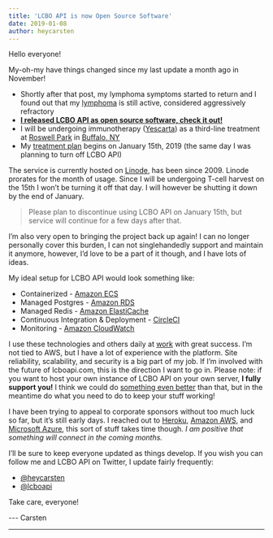 ```yaml
---
title: 'LCBO API is now Open Source Software'
date: 2019-01-08
author: heycarsten
---
```


Hello everyone!

My-oh-my have things changed since my last update a month ago in November!

- Shortly after that post, my lymphoma symptoms started to return and I found out that my [lymphoma](https://en.wikipedia.org/wiki/Diffuse_large_B-cell_lymphoma) is still active, considered aggressively refractory
- **[I released LCBO API as open source software, check it out!](https://github.com/heycarsten/lcbo-api)**
- I will be undergoing immunotherapy ([Yescarta](https://yescarta.com)) as a third-line treatment at [Roswell Park](https://www.roswellpark.org) in [Buffalo, NY](https://en.wikipedia.org/wiki/Buffalo,_New_York)
- My [treatment plan](https://twitter.com/heycarsten/status/1082630102003998721) begins on January 15th, 2019 (the same day I was planning to turn off LCBO API)

The service is currently hosted on [Linode](https://linode.com), has been since 2009. Linode prorates for the month of usage. Since I will be undergoing T-cell harvest on the 15th I won&rsquo;t be turning it off that day. I will however be shutting it down by the end of January.

> Please plan to discontinue using LCBO API on January 15th, but service will continue for a few days after that.

I&rsquo;m also very open to bringing the project back up again! I can no longer personally cover this burden, I can not singlehandedly support and maintain it anymore, however, I&rsquo;d love to be a part of it though, and I have lots of ideas.

My ideal setup for LCBO API would look something like:

- Containerized - [Amazon ECS](https://aws.amazon.com/ecs/)
- Managed Postgres - [Amazon RDS](https://aws.amazon.com/rds/postgresql/)
- Managed Redis - [Amazon ElastiCache](https://aws.amazon.com/elasticache/redis/)
- Continuous Integration &amp; Deployment - [CircleCI](https://circleci.com/)
- Monitoring - [Amazon CloudWatch](https://aws.amazon.com/cloudwatch/)

I use these technologies and others daily at [work](https://crowdmark.com) with great success. I&rsquo;m not tied to AWS, but I have a lot of experience with the platform. Site reliability, scalability, and security is a big part of my job. If I&rsquo;m involved with the future of lcboapi.com, this is the direction I want to go in. Please note: if you want to host your own instance of LCBO API on your own server, **I fully support you!** I think we could do [something even better](https://github.com/heycarsten/lcbo-api/blob/master/doc/lcboapi-proposed.md) than that, but in the meantime do what you need to do to keep your stuff working!

I have been trying to appeal to corporate sponsors without too much luck so far, but it&rsquo;s still early days. I reached out to [Heroku](https://heroku.com), [Amazon AWS](https://aws.amazon.com), and [Microsoft Azure](https://azure.microsoft.com), this sort of stuff takes time though. _I am positive that something will connect in the coming months._

I&rsquo;ll be sure to keep everyone updated as things develop. If you wish you can follow me and LCBO API on Twitter, I update fairly frequently:

- [@heycarsten](https://twitter.com/heycarsten)
- [@lcboapi](https://twitter.com/lcboapi)

Take care, everyone!

--- Carsten

---